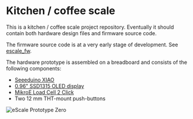 # Kitchen / coffee scale

This is a kitchen / coffee scale project repository. Eventually it should contain both hardware design files and firmware source code.

The firmware source code is at a very early stage of development. See [escale_fw](escale_fw).

The hardware prototype is assembled on a breadboard and consists of the following components:

- [Seeeduino XIAO](https://wiki.seeedstudio.com/Seeeduino-XIAO/)
- [0.96" SSD1315 OLED display](https://wiki.seeedstudio.com/Grove-OLED-Display-0.96-SSD1315/)
- [MikroE Load Cell 2 Click](https://www.mikroe.com/load-cell-2-click)
- Two 12 mm THT-mount push-buttons

![eScale Prototype Zero](images/escale_prototype_zero.jpg)

